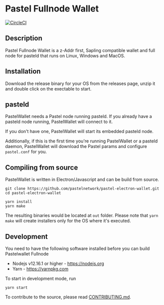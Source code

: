 # Pastel Fullnode Wallet

[![CircleCI](https://circleci.com/gh/pastelnetwork/pastel-electron-wallet/tree/master.svg?style=svg)](https://circleci.com/gh/pastelnetwork/pastel-electron-wallet/tree/master)

## Description

Pastel Fullnode Wallet is a z-Addr first, Sapling compatible wallet and full node for pasteld that runs on Linux, Windows and MacOS.

## Installation

Download the release binary for your OS from the releases page, unzip it and double click on the exectable to start.

## pasteld

PastelWallet needs a Pastel node running pasteld. If you already have a pasteld node running, PastelWallet will connect to it.

If you don't have one, PastelWallet will start its embedded pasteld node.

Additionally, if this is the first time you're running PastelWallet or a pasteld daemon, PastelWallet will download the Pastel params and configure `pastel.conf` for you.

## Compiling from source

PastelWallet is written in Electron/Javascript and can be build from source.

```
git clone https://github.com/pastelnetwork/pastel-electron-wallet.git
cd pastel-electron-wallet

yarn install
yarn make
```

The resulting binaries would be located at `out` folder. Please note that `yarn make` will create installers only for the OS where it's executed.

## Development

You need to have the following software installed before you can build Pastelwallet Fullnode

- Nodejs v12.16.1 or higher - https://nodejs.org
- Yarn - https://yarnpkg.com

To start in development mode, run

```
yarn start
```

To contribute to the source, please read [CONTRIBUTING.md](https://github.com/PastelNetwork/Pastel_Electron_Wallet/blob/master/docs/CONTRIBUTING.md).
